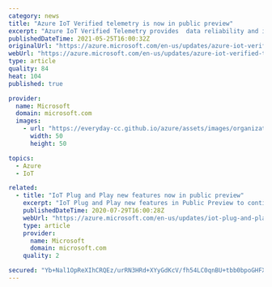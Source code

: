 ```yaml
---
category: news
title: "Azure IoT Verified telemetry is now in public preview"
excerpt: "Azure IoT Verified Telemetry provides  data reliability and is available as part of Dependable IoT SDK and can be seamlessly integrated into current Azure IoT offerings such as Azure RTOS and IoT PnP."
publishedDateTime: 2021-05-25T16:00:32Z
originalUrl: "https://azure.microsoft.com/en-us/updates/azure-iot-verified-telemetry-is-now-in-public-preview/"
webUrl: "https://azure.microsoft.com/en-us/updates/azure-iot-verified-telemetry-is-now-in-public-preview/"
type: article
quality: 84
heat: 104
published: true

provider:
  name: Microsoft
  domain: microsoft.com
  images:
    - url: "https://everyday-cc.github.io/azure/assets/images/organizations/microsoft.com-50x50.jpg"
      width: 50
      height: 50

topics:
  - Azure
  - IoT

related:
  - title: "IoT Plug and Play new features now in public preview"
    excerpt: "IoT Plug and Play new features in Public Preview to continue simplifying IoT."
    publishedDateTime: 2020-07-29T16:00:28Z
    webUrl: "https://azure.microsoft.com/en-us/updates/iot-plug-and-play-public-preview-new-features/"
    type: article
    provider:
      name: Microsoft
      domain: microsoft.com
    quality: 2

secured: "Yb+Nal1OpReXIhCRQEz/urRN3HRd+XYyGdKcV/fh54LC0qnBU+tbb0bpoGHFXt5CSZD7pIGJCB2OFreN9Hx9tQGyGnO2s6d8EOQmDHziSGU5Wpay1E26MLk+06rMtPKlDFjo32vyp9baCwmlq+kwH6gPwQO8tMmxKb3FicXBkDQiDDJlR8OlK4RByg5oh4ayVv5yzZ7y1CUuBIz/2yD4/88hx5FPzi0EbXBOqI6d+9tai0HnuoQTeJrtcJHSxNSFkxTkX+uADvIlBXqjhKdaVzk6EhuDXEfgjcpdKRR2Gc4YO++jwyH+7DUV0HMfjJac4WqPBelWzFHAeI2Vr5e4hO8/l1gimGMwasBqfsxOfpU=;5pihVz6BYQCthAIOBHpiIw=="
---
```


